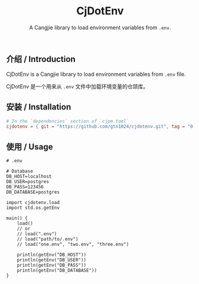 <div align="center">
  <h1>CjDotEnv</h1>
  <p>A Cangjie library to load environment variables from <code>.env</code>.</p>
</div>
<p align="center">
  <img alt="" src="https://img.shields.io/badge/release-v0.1.0-brightgreen" style="display: inline-block;" />
  <img alt="" src="https://img.shields.io/badge/cjc-v0.55.3-brightgreen" style="display: inline-block;" />
  <img alt="" src="https://github.com/gtn1024/cjdotenv/actions/workflows/ci.yml/badge.svg" style="display: inline-block;" />
  <img alt="" src="https://wakatime.com/badge/user/e6f96ccc-06db-4ccd-b529-315ffa2a1082/project/b0d15d47-129c-4873-99a3-19750e2c55db.svg" style="display: inline-block;" />
</p>

## 介绍 / Introduction

CjDotEnv is a Cangjie library to load environment variables from `.env` file.

CjDotEnv 是一个用来从 `.env` 文件中加载环境变量的仓颉库。

## 安装 / Installation

```toml
# In the `dependencies` section of `cjpm.toml`
cjdotenv = { git = "https://github.com/gtn1024/cjdotenv.git", tag = "0.1.0" }
```

## 使用 / Usage

```shell
# .env

# Database
DB_HOST=localhost
DB_USER=postgres
DB_PASS=123456
DB_DATABASE=postgres
```

```cj
import cjdotenv.load
import std.os.getEnv

main() {
    load()
    // or
    // load(".env")
    // load("path/to/.env")
    // load("one.env", "two.env", "three.env")

    println(getEnv("DB_HOST"))
    println(getEnv("DB_USER"))
    println(getEnv("DB_PASS"))
    println(getEnv("DB_DATABASE"))
}
```
